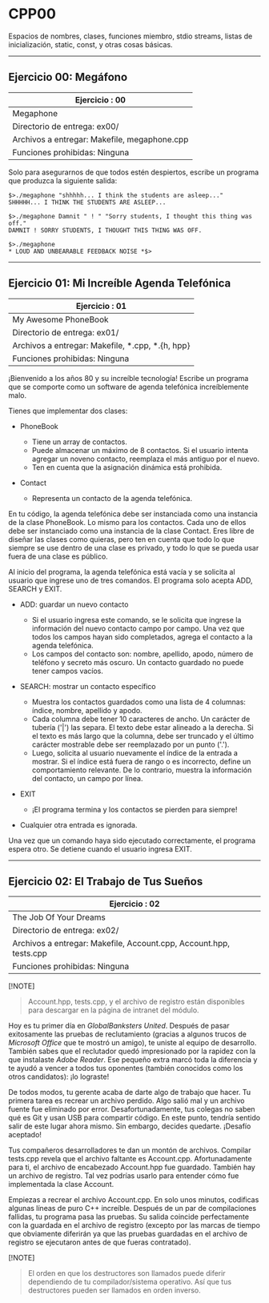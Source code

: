# CPP00

Espacios de nombres, clases, funciones miembro, stdio streams, listas de inicialización, static, const, y otras cosas básicas.

---

## Ejercicio 00: Megáfono

| Ejercicio : 00 |
|-------------|
| Megaphone |
| Directorio de entrega: ex00/ |
| Archivos a entregar: Makefile, megaphone.cpp |
| Funciones prohibidas: Ninguna |

Solo para asegurarnos de que todos estén despiertos, escribe un programa que produzca la siguiente salida:

```
$>./megaphone "shhhhh... I think the students are asleep..."
SHHHHH... I THINK THE STUDENTS ARE ASLEEP...

$>./megaphone Damnit " ! " "Sorry students, I thought this thing was off."
DAMNIT ! SORRY STUDENTS, I THOUGHT THIS THING WAS OFF.

$>./megaphone
* LOUD AND UNBEARABLE FEEDBACK NOISE *$>
```

---

## Ejercicio 01: Mi Increíble Agenda Telefónica

| Ejercicio : 01 |
|-------------|
| My Awesome PhoneBook |
| Directorio de entrega: ex01/ |
| Archivos a entregar: Makefile, *.cpp, *.{h, hpp} |
| Funciones prohibidas: Ninguna |

¡Bienvenido a los años 80 y su increíble tecnología! Escribe un programa que se comporte como un software de agenda telefónica increíblemente malo.

Tienes que implementar dos clases:

- PhoneBook
	- Tiene un array de contactos.
	- Puede almacenar un máximo de 8 contactos. Si el usuario intenta agregar un noveno contacto, reemplaza el más antiguo por el nuevo.
	- Ten en cuenta que la asignación dinámica está prohibida.

- Contact
	- Representa un contacto de la agenda telefónica.
	
En tu código, la agenda telefónica debe ser instanciada como una instancia de la clase PhoneBook. Lo mismo para los contactos. Cada uno de ellos debe ser instanciado como una instancia de la clase Contact. Eres libre de diseñar las clases como quieras, pero ten en cuenta que todo lo que siempre se use dentro de una clase es privado, y todo lo que se pueda usar fuera de una clase es público.

Al inicio del programa, la agenda telefónica está vacía y se solicita al usuario que ingrese uno de tres comandos. El programa solo acepta ADD, SEARCH y EXIT.

- ADD: guardar un nuevo contacto
	- Si el usuario ingresa este comando, se le solicita que ingrese la información del nuevo contacto campo por campo. Una vez que todos los campos hayan sido completados, agrega el contacto a la agenda telefónica.
	- Los campos del contacto son: nombre, apellido, apodo, número de teléfono y secreto más oscuro. Un contacto guardado no puede tener campos vacíos.
	
- SEARCH: mostrar un contacto específico
	- Muestra los contactos guardados como una lista de 4 columnas: índice, nombre, apellido y apodo.
	- Cada columna debe tener 10 caracteres de ancho. Un carácter de tubería ('|') las separa. El texto debe estar alineado a la derecha. Si el texto es más largo que la columna, debe ser truncado y el último carácter mostrable debe ser reemplazado por un punto ('.').
	- Luego, solicita al usuario nuevamente el índice de la entrada a mostrar. Si el índice está fuera de rango o es incorrecto, define un comportamiento relevante. De lo contrario, muestra la información del contacto, un campo por línea.
	
- EXIT
	- ¡El programa termina y los contactos se pierden para siempre!
	
- Cualquier otra entrada es ignorada.

Una vez que un comando haya sido ejecutado correctamente, el programa espera otro. Se detiene cuando el usuario ingresa EXIT.

---

## Ejercicio 02: El Trabajo de Tus Sueños

| Ejercicio : 02 |
|-------------|
| The Job Of Your Dreams |
| Directorio de entrega: ex02/ |
| Archivos a entregar: Makefile, Account.cpp, Account.hpp, tests.cpp |
| Funciones prohibidas: Ninguna |

[!NOTE]
> Account.hpp, tests.cpp, y el archivo de registro están disponibles para descargar en la página de intranet del módulo.

Hoy es tu primer día en *GlobalBanksters United*. Después de pasar exitosamente las pruebas de reclutamiento (gracias a algunos trucos de *Microsoft Office* que te mostró un amigo), te uniste al equipo de desarrollo. También sabes que el reclutador quedó impresionado por la rapidez con la que instalaste *Adobe Reader*. Ese pequeño extra marcó toda la diferencia y te ayudó a vencer a todos tus oponentes (también conocidos como los otros candidatos): ¡lo lograste!

De todos modos, tu gerente acaba de darte algo de trabajo que hacer. Tu primera tarea es recrear un archivo perdido. Algo salió mal y un archivo fuente fue eliminado por error. Desafortunadamente, tus colegas no saben qué es Git y usan  USB para compartir código. En este punto, tendría sentido salir de este lugar ahora mismo. Sin embargo, decides quedarte. ¡Desafío aceptado!

Tus compañeros desarrolladores te dan un montón de archivos. Compilar tests.cpp revela que el archivo faltante es Account.cpp. Afortunadamente para ti, el archivo de encabezado Account.hpp fue guardado. También hay un archivo de registro. Tal vez podrías usarlo para entender cómo fue implementada la clase Account.

Empiezas a recrear el archivo Account.cpp. En solo unos minutos, codificas algunas líneas de puro C++ increíble. Después de un par de compilaciones fallidas, tu programa pasa las pruebas. Su salida coincide perfectamente con la guardada en el archivo de registro (excepto por las marcas de tiempo que obviamente diferirán ya que las pruebas guardadas en el archivo de registro se ejecutaron antes de que fueras contratado).

[!NOTE]
> El orden en que los destructores son llamados puede diferir dependiendo de tu compilador/sistema operativo. Así que tus destructores pueden ser llamados en orden inverso.